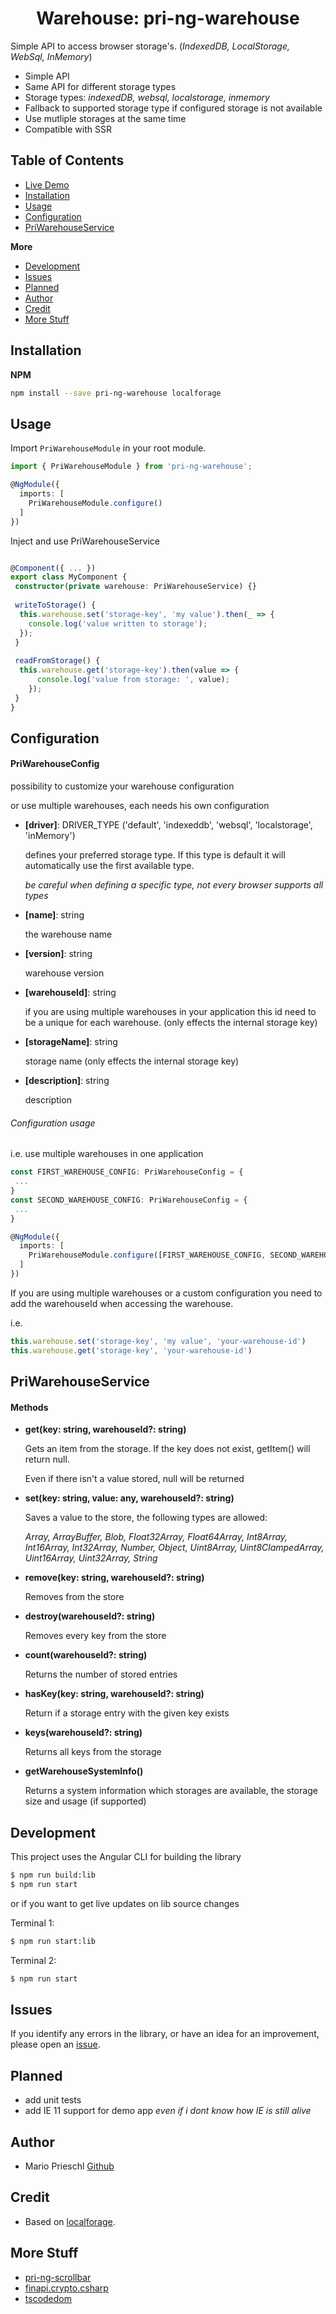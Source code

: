 <p align="center">  
  <h1 align="center">Warehouse: pri-ng-warehouse</h1>  
</p>

Simple API to access browser storage's. (*IndexedDB, LocalStorage, WebSql, InMemory*)

    
<ul>
  <li>Simple API</li>
  <li>Same API for different storage types</li>
  <li>Storage types: <i>indexedDB, websql, localstorage, inmemory</i></li>
  <li>Fallback to supported storage type if configured storage is not available</li>
  <li>Use mutliple storages at the same time</li>
  <li>Compatible with SSR</li>
</ul>


## Table of Contents

- [Live Demo](https://priemar.github.io/pri-ng-warehouse/)
- [Installation](#installation)
- [Usage](#usage)
- [Configuration](#configuration)
- [PriWarehouseService](#PriWarehouseService)

**More**
- [Development](#development)
- [Issues](#issues)
- [Planned](#planned)
- [Author](#author)
- [Credit](#credit)
- [More Stuff](#more-stuff)


## Installation

**NPM**

```bash
npm install --save pri-ng-warehouse localforage
```

<a name="usage"/>

## Usage

Import `PriWarehouseModule` in your root module.

````ts
import { PriWarehouseModule } from 'pri-ng-warehouse';

@NgModule({
  imports: [
    PriWarehouseModule.configure()
  ]
})
````

Inject and use PriWarehouseService
````ts

@Component({ ... })
export class MyComponent {
 constructor(private warehouse: PriWarehouseService) {}
 
 writeToStorage() {
  this.warehouse.set('storage-key', 'my value').then(_ => {
    console.log('value written to storage');
  });
 }
 
 readFromStorage() {
  this.warehouse.get('storage-key').then(value => {
      console.log('value from storage: ', value);
    }); 
 }
}
````


<a name="configuration"/>

## Configuration

#### PriWarehouseConfig

possibility to customize your warehouse configuration

or use multiple warehouses, each needs his own configuration

- **[driver]**: DRIVER_TYPE ('default', 'indexeddb', 'websql', 'localstorage', 'inMemory')

  defines your preferred storage type. If this type is default it will automatically use the first available type.
  
  *be careful when defining a specific type, not every browser supports all types*
  
- **[name]**: string

  the warehouse name
  
- **[version]**: string

  warehouse version
  
- **[warehouseId]**: string

  if you are using multiple warehouses in your application this id need to be a unique for each warehouse. (only effects the internal storage key)
  
- **[storageName]**: string

  storage name (only effects the internal storage key)
  
- **[description]**: string

  description


###### Configuration usage 

i.e. use multiple warehouses in one application
````ts
const FIRST_WAREHOUSE_CONFIG: PriWarehouseConfig = {
 ...
}
const SECOND_WAREHOUSE_CONFIG: PriWarehouseConfig = {
 ...
}

@NgModule({
  imports: [
    PriWarehouseModule.configure([FIRST_WAREHOUSE_CONFIG, SECOND_WAREHOUSE_CONFIG])
  ]
})
````


If you are using multiple warehouses or a custom configuration you need to add the warehouseId when accessing the warehouse.

i.e.

````ts
this.warehouse.set('storage-key', 'my value', 'your-warehouse-id')
this.warehouse.get('storage-key', 'your-warehouse-id')
````


<a name="PriWarehouseService"/>

## PriWarehouseService

#### Methods

- **get(key: string, warehouseId?: string)**

   Gets an item from the storage.
   If the key does not exist, getItem() will return null.
   
   Even if there isn't a value stored, null will be returned
   
- **set(key: string, value: any, warehouseId?: string)**

  Saves a value to the store, the following types are allowed:
  
  *Array, ArrayBuffer, Blob, Float32Array, Float64Array, Int8Array, Int16Array, Int32Array, Number, Object, Uint8Array, Uint8ClampedArray, Uint16Array, Uint32Array, String*
  
- **remove(key: string, warehouseId?: string)**

  Removes from the store
  
- **destroy(warehouseId?: string)**

  Removes every key from the store
  
- **count(warehouseId?: string)**

  Returns the number of stored entries
  
- **hasKey(key: string, warehouseId?: string)**

  Return if a storage entry with the given key exists
  
- **keys(warehouseId?: string)**

  Returns all keys from the storage
  
- **getWarehouseSystemInfo()**

  Returns a system information which storages are available, the storage size and usage (if supported)


<a name="development"/>

## Development

This project uses the Angular CLI for building the library

```bash
$ npm run build:lib
$ npm run start
```

or if you want to get live updates on lib source changes

Terminal 1: 
```bash
$ npm run start:lib 
``` 
Terminal 2:
```bash
$ npm run start
```

<a name="issues"/>

## Issues

If you identify any errors in the library, or have an idea for an improvement, please open an [issue](https://github.com/Priemar/pri-ng-warehouse/issues).

<a name="planned"/>

## Planned

- add unit tests
- add IE 11 support for demo app *even if i dont know how IE is still alive*

<a name="author"/>

## Author

- Mario Prieschl [Github](https://github.com/Priemar)

<a name="credit"/>

## Credit

- Based on [localforage](https://github.com/localForage/localForage).

<a name="more-stuff"/>

## More Stuff

- [pri-ng-scrollbar](https://github.com/Priemar/pri-ng-scrollbar)
- [finapi.crypto.csharp](https://github.com/Priemar/finapi.crypto.csharp)
- [tscodedom](https://github.com/Priemar/tscodedom)
